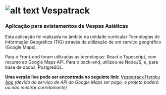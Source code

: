 # ![alt text](https://github.com/rubenavrebelo/TIG2020-Vespatrack-Node/blob/master/client/public/logo32.png "Logo Title Text 1") Vespatrack
### Aplicação para avistamentos de Vespas Asiáticas

Esta aplicação foi realizada no âmbito da unidade curricular Tecnologias de Informação Geográfica (TIG) através da utilização de um serviço geográfico (Google Maps).

Para o Front-end foram utilizadas as tecnologias: React e Typescript, com recurso ao Google Maps API. Para o back-end, utilizou-se NodeJS, e, para base de dados, PostgreSQL.

**Uma versão live pode ser encontrada no seguinte link:**
[Vespatrack Heroku App](https://vespatrack.herokuapp.com/)
*(devido ao serviço de API do Google Maps ser pago, o projeto poderá ou não mostrar corretamente)*
